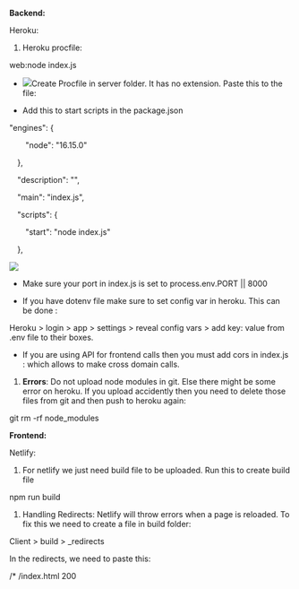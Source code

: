 ﻿**Backend:**

Heroku:

1) Heroku procfile:

web:node index.js
- ![](Aspose.Words.2bbab34b-ce89-4dad-9b5e-c134f99a3331.001.png)Create Procfile in server folder. It has no extension. Paste this to the file:

- Add this to start scripts in the package.json

"engines": {

`    `"node": "16.15.0"

`  `},

`  `"description": "",

`  `"main": "index.js",

`  `"scripts": {

`    `"start": "node index.js"

`  `},


![](Aspose.Words.2bbab34b-ce89-4dad-9b5e-c134f99a3331.002.png)

- Make sure your port in index.js is set to process.env.PORT || 8000

- If you have dotenv file make sure to set config var in heroku. This can be done :

Heroku > login > app > settings > reveal config vars > add key: value from .env file to their boxes.

- If you are using API for frontend calls then you must add cors in index.js : which allows to make cross domain calls. 
1) **Errors**: Do not upload node modules in git. Else there might be some error on heroku. If you upload accidently then you need to delete those files from git and then push to heroku again:

git rm -rf node\_modules

**Frontend:**

Netlify:

1) For netlify we just need build file to be uploaded. Run this to create build file

npm run build

1) Handling Redirects: Netlify will throw errors when a page is reloaded. To fix this we need to create a file in build folder:

Client > build > \_redirects

In the redirects, we need to paste this:

/\*  /index.html  200
